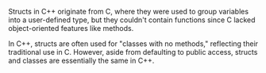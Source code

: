 Structs in C++ originate from C, where they were used to group variables into a user-defined type, but they couldn't contain functions since C lacked object-oriented features like methods. 

In C++, structs are often used for "classes with no methods," reflecting their traditional use in C. However, aside from defaulting to public access, structs and classes are essentially the same in C++.
